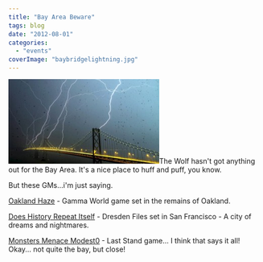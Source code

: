 ```yaml
---
title: "Bay Area Beware"
tags: blog
date: "2012-08-01"
categories: 
  - "events"
coverImage: "baybridgelightning.jpg"
---
```


[![](/images/baybridgelightning-300x168.jpg "baybridgelightning")](http://www.bigbadcon.com/wp-content/uploads/2012/07/baybridgelightning.jpg)The Wolf hasn't got anything out for the Bay Area. It's a nice place to huff and puff, you know.

But these GMs...i'm just saying.

[Oakland Haze](http://www.bigbadcon.com/events/oakland-haze/ "Oakland Haze") - Gamma World game set in the remains of Oakland.

[Does History Repeat Itself](http://www.bigbadcon.com/events/does-history-repeat-itself/ "Does History Repeat Itself?") - Dresden Files set in San Francisco - A city of dreams and nightmares.

[Monsters Menace Modest0](http://www.bigbadcon.com/events/monsters-menace-modesto/ "Monsters Menace Modesto") - Last Stand game... I think that says it all! Okay... not quite the bay, but close!
